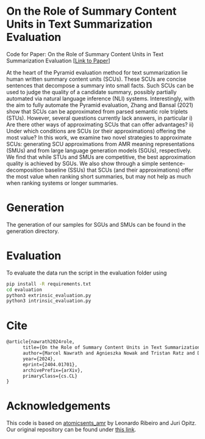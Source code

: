 # On the Role of Summary Content Units in Text Summarization Evaluation

Code for Paper: On the Role of Summary Content Units in Text Summarization Evaluation \[[Link to Paper](https://arxiv.org/abs/2404.01701)]

At the heart of the Pyramid evaluation method for text summarization lie human written summary content units (SCUs). These SCUs are concise sentences that decompose a summary into small facts. Such SCUs can be used to judge the quality of a candidate summary, possibly partially automated via natural language inference (NLI) systems. Interestingly, with the aim to fully automate the Pyramid evaluation, Zhang and Bansal (2021) show that SCUs can be approximated from parsed semantic role triplets (STUs). However, several questions currently lack answers, in particular i) Are there other ways of approximating SCUs that can offer advantages? ii) Under which conditions are SCUs (or their approximations) offering the most value? In this work, we examine two novel strategies to approximate SCUs: generating SCU approximations from AMR meaning representations (SMUs) and from large language generation models (SGUs), respectively. We find that while STUs and SMUs are competitive, the best approximation quality is achieved by SGUs. We also show through a simple sentence-decomposition baseline (SSUs) that SCUs (and their approximations) offer the most value when ranking short summaries, but may not help as much when ranking systems or longer summaries.

# Generation

The generation of our samples for SGUs and SMUs can be found in the generation directory.

# Evaluation 

To evaluate the data run the script in the evaluation folder using 

```bash
pip install -R requirements.txt
cd evaluation
python3 extrinsic_evaluation.py
python3 intrinsic_evaluation.py
```

# Cite

```latex
@article{nawrath2024role,
      title={On the Role of Summary Content Units in Text Summarization Evaluation}, 
      author={Marcel Nawrath and Agnieszka Nowak and Tristan Ratz and Danilo C. Walenta and Juri Opitz and Leonardo F. R. Ribeiro and João Sedoc and Daniel Deutsch and Simon Mille and Yixin Liu and Lining Zhang and Sebastian Gehrmann and Saad Mahamood and Miruna Clinciu and Khyathi Chandu and Yufang Hou},
      year={2024},
      eprint={2404.01701},
      archivePrefix={arXiv},
      primaryClass={cs.CL}
}
```

# Acknowledgements

This code is based on [atomicsents_amr](https://github.com/leoribeiro/atomicsents_amr) by Leonardo Ribeiro and Juri Opitz. Our original repository can be found under [this link](https://github.com/tristanratz/atomicsents_amr).
